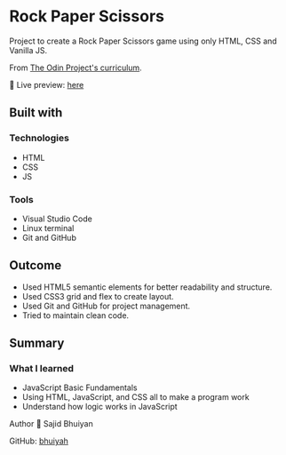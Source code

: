# Rock Paper Scissors
Project to create a Rock Paper Scissors game using only HTML, CSS and Vanilla JS.

From [The Odin Project's curriculum](https://www.theodinproject.com/lessons/foundations-rock-paper-scissors).

🔗 Live preview: [here](https://bhuiyah.github.io/rock-paper-scissors/)

## Built with
### Technologies
- HTML
- CSS
- JS

### Tools
- Visual Studio Code
- Linux terminal
- Git and GitHub

## Outcome
- Used HTML5 semantic elements for better readability and structure.
- Used CSS3 grid and flex to create layout.
- Used Git and GitHub for project management.
- Tried to maintain clean code.

## Summary
### What I learned
- JavaScript Basic Fundamentals
- Using HTML, JavaScript, and CSS all to make a program work
- Understand how logic works in JavaScript

Author
👤 Sajid Bhuiyan

GitHub: [bhuiyah](https://github.com/bhuiyah)

